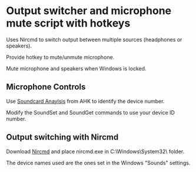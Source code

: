 # Output switcher and microphone mute script with hotkeys

Uses Nircmd to switch output between multiple sources (headphones or speakers).

Provide hotkey to mute/unmute microphone.

Mute microphone and speakers when Windows is locked.

## Microphone Controls

Use [Soundcard Anaylsis](https://autohotkey.com/docs/commands/SoundSet.htm#Ex) from AHK to identify the device number.

Modify the SoundSet and SoundGet commands to use your device ID number. 

## Output switching with Nircmd

Download [Nircmd](http://www.nirsoft.net/utils/nircmd.zip) and place nircmd.exe in C:\Windows\System32\ folder. 

The device names used are the ones set in the Windows "Sounds" settings. 

